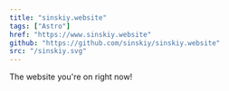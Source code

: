 ```yaml
---
title: "sinskiy.website"
tags: ["Astro"]
href: "https://www.sinskiy.website"
github: "https://github.com/sinskiy/sinskiy.website"
src: "/sinskiy.svg"
---
```


The website you're on right now!
